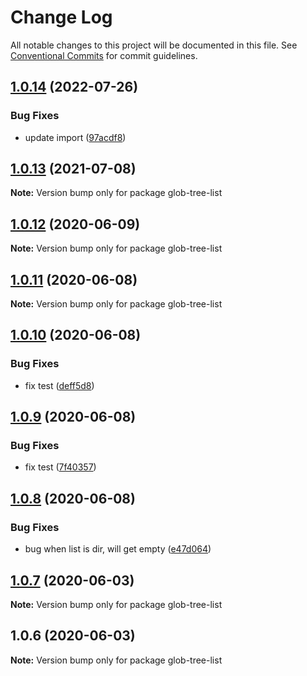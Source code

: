 # Change Log

All notable changes to this project will be documented in this file.
See [Conventional Commits](https://conventionalcommits.org) for commit guidelines.

## [1.0.14](https://github.com/bluelovers/ws-glob/compare/glob-tree-list@1.0.13...glob-tree-list@1.0.14) (2022-07-26)


### Bug Fixes

* update import ([97acdf8](https://github.com/bluelovers/ws-glob/commit/97acdf82a11ff3328157869f47ee26676991efc9))





## [1.0.13](https://github.com/bluelovers/ws-glob/compare/glob-tree-list@1.0.12...glob-tree-list@1.0.13) (2021-07-08)

**Note:** Version bump only for package glob-tree-list





## [1.0.12](https://github.com/bluelovers/ws-glob/compare/glob-tree-list@1.0.11...glob-tree-list@1.0.12) (2020-06-09)

**Note:** Version bump only for package glob-tree-list





## [1.0.11](https://github.com/bluelovers/ws-glob/compare/glob-tree-list@1.0.10...glob-tree-list@1.0.11) (2020-06-08)

**Note:** Version bump only for package glob-tree-list





## [1.0.10](https://github.com/bluelovers/ws-glob/compare/glob-tree-list@1.0.9...glob-tree-list@1.0.10) (2020-06-08)


### Bug Fixes

* fix test ([deff5d8](https://github.com/bluelovers/ws-glob/commit/deff5d86b64362c781d94e8f6e83cd885709a1dd))





## [1.0.9](https://github.com/bluelovers/ws-glob/compare/glob-tree-list@1.0.8...glob-tree-list@1.0.9) (2020-06-08)


### Bug Fixes

* fix test ([7f40357](https://github.com/bluelovers/ws-glob/commit/7f40357f760b082f5168a2907daa368dbe44756e))





## [1.0.8](https://github.com/bluelovers/ws-glob/compare/glob-tree-list@1.0.7...glob-tree-list@1.0.8) (2020-06-08)


### Bug Fixes

* bug when list is dir, will get empty ([e47d064](https://github.com/bluelovers/ws-glob/commit/e47d064cd99cba1c2b1797b9604a4a6514a11fa3))





## [1.0.7](https://github.com/bluelovers/ws-glob/compare/glob-tree-list@1.0.6...glob-tree-list@1.0.7) (2020-06-03)

**Note:** Version bump only for package glob-tree-list





## 1.0.6 (2020-06-03)

**Note:** Version bump only for package glob-tree-list
